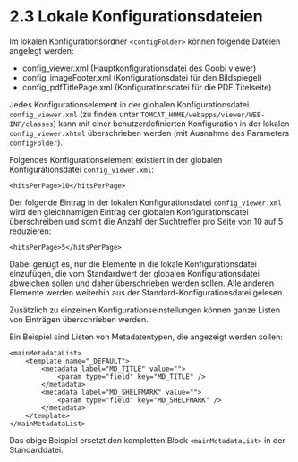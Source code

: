 # 2.3 Lokale Konfigurationsdateien

Im lokalen Konfigurationsordner `<configFolder>` können folgende Dateien angelegt werden:

* config\_viewer.xml \(Hauptkonfigurationsdatei des Goobi viewer\)
* config\_imageFooter.xml \(Konfigurationsdatei für den Bildspiegel\)
* config\_pdfTitlePage.xml \(Konfigurationsdatei für die PDF Titelseite\)

Jedes Konfigurationselement in der globalen Konfigurationsdatei `config_viewer.xml` \(zu finden unter `TOMCAT_HOME/webapps/viewer/WEB-INF/classes`\) kann mit einer benutzerdefinierten Konfiguration in der lokalen `config_viewer.xhtml` überschrieben werden \(mit Ausnahme des Parameters `configFolder`\).

Folgendes Konfigurationselement existiert in der globalen Konfigurationsdatei `config_viewer.xml`:

```markup
<hitsPerPage>10</hitsPerPage>
```

Der folgende Eintrag in der lokalen Konfigurationsdatei `config_viewer.xml` wird den gleichnamigen Eintrag der globalen Konfigurationsdatei überschreiben und somit die Anzahl der Suchtreffer pro Seite von 10 auf 5 reduzieren:

```markup
<hitsPerPage>5</hitsPerPage>
```

Dabei genügt es, nur die Elemente in die lokale Konfigurationsdatei einzufügen, die vom Standardwert der globalen Konfigurationsdatei abweichen sollen und daher überschrieben werden sollen. Alle anderen Elemente werden weiterhin aus der Standard-Konfigurationsdatei gelesen.

Zusätzlich zu einzelnen Konfigurationseinstellungen können ganze Listen von Einträgen überschrieben werden.

Ein Beispiel sind Listen von Metadatentypen, die angezeigt werden sollen:

```markup
<mainMetadataList>
    <template name="_DEFAULT">
        <metadata label="MD_TITLE" value="">
            <param type="field" key="MD_TITLE" />
        </metadata>
        <metadata label="MD_SHELFMARK" value="">
            <param type="field" key="MD_SHELFMARK" />
        </metadata>
    </template>
</mainMetadataList>
```

Das obige Beispiel ersetzt den kompletten Block `<mainMetadataList>` in der Standarddatei.

